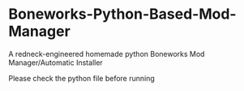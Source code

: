 # Boneworks-Python-Based-Mod-Manager
A redneck-engineered homemade python Boneworks Mod Manager/Automatic Installer

Please check the python file before running
